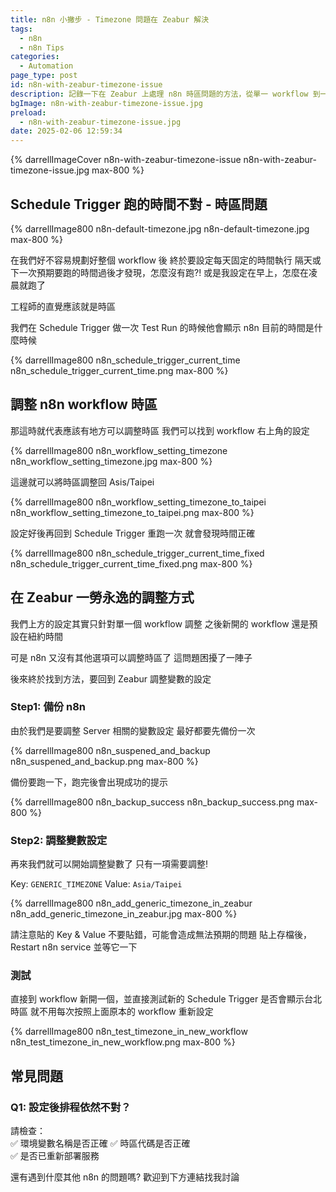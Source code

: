 ```yaml
---
title: n8n 小撇步 - Timezone 問題在 Zeabur 解決
tags:
  - n8n
  - n8n Tips
categories:
  - Automation
page_type: post
id: n8n-with-zeabur-timezone-issue
description: 記錄一下在 Zeabur 上處理 n8n 時區問題的方法，從單一 workflow 到一次性解決，讓你的自動化流程不再跑錯時間！
bgImage: n8n-with-zeabur-timezone-issue.jpg
preload:
  - n8n-with-zeabur-timezone-issue.jpg
date: 2025-02-06 12:59:34
---
```


{% darrellImageCover n8n-with-zeabur-timezone-issue n8n-with-zeabur-timezone-issue.jpg max-800 %}

## Schedule Trigger 跑的時間不對 - 時區問題

{% darrellImage800 n8n-default-timezone.jpg n8n-default-timezone.jpg max-800 %}

在我們好不容易規劃好整個 workflow 後
終於要設定每天固定的時間執行
隔天或下一次預期要跑的時間過後才發現，怎麼沒有跑?!
或是我設定在早上，怎麼在凌晨就跑了

工程師的直覺應該就是時區

我們在 Schedule Trigger 做一次 Test Run 的時候他會顯示 n8n 目前的時間是什麼時候

{% darrellImage800 n8n_schedule_trigger_current_time n8n_schedule_trigger_current_time.png max-800 %}

## 調整 n8n workflow 時區

那這時就代表應該有地方可以調整時區
我們可以找到 workflow 右上角的設定

{% darrellImage800 n8n_workflow_setting_timezone n8n_workflow_setting_timezone.jpg max-800 %}

這邊就可以將時區調整回 Asis/Taipei 

{% darrellImage800 n8n_workflow_setting_timezone_to_taipei n8n_workflow_setting_timezone_to_taipei.png max-800 %}

設定好後再回到 Schedule Trigger 重跑一次
就會發現時間正確

{% darrellImage800 n8n_schedule_trigger_current_time_fixed n8n_schedule_trigger_current_time_fixed.png max-800 %}

## 在 Zeabur 一勞永逸的調整方式

我們上方的設定其實只針對單一個 workflow 調整
之後新開的 workflow 還是預設在紐約時間

可是 n8n 又沒有其他選項可以調整時區了
這問題困擾了一陣子

後來終於找到方法，要回到 Zeabur 調整變數的設定

### Step1: 備份 n8n

由於我們是要調整 Server 相關的變數設定
最好都要先備份一次

{% darrellImage800 n8n_suspened_and_backup n8n_suspened_and_backup.png max-800 %}

備份要跑一下，跑完後會出現成功的提示

{% darrellImage800 n8n_backup_success n8n_backup_success.png max-800 %}

### Step2: 調整變數設定

再來我們就可以開始調整變數了
只有一項需要調整!

Key:
`GENERIC_TIMEZONE`
Value:
`Asia/Taipei`

{% darrellImage800 n8n_add_generic_timezone_in_zeabur n8n_add_generic_timezone_in_zeabur.jpg max-800 %}

請注意貼的 Key & Value 不要貼錯，可能會造成無法預期的問題
貼上存檔後，Restart n8n service 並等它一下

### 測試

直接到 workflow 新開一個，並直接測試新的 Schedule Trigger 是否會顯示台北時區
就不用每次按照上面原本的 workflow 重新設定

{% darrellImage800 n8n_test_timezone_in_new_workflow n8n_test_timezone_in_new_workflow.png max-800 %}

## 常見問題

### Q1: 設定後排程依然不對？
請檢查：  
✅ 環境變數名稱是否正確
✅ 時區代碼是否正確  
✅ 是否已重新部署服務

還有遇到什麼其他 n8n 的問題嗎?
歡迎到下方連結找我討論








